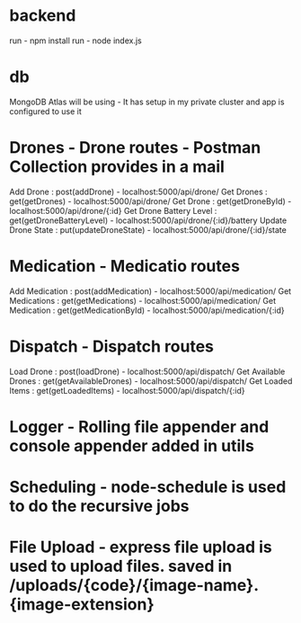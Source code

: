 # backend

run - npm install
run - node index.js

# db

MongoDB Atlas will be using - It has setup in my private cluster and app is configured to use it

# Drones - Drone routes - Postman Collection provides in a mail

Add Drone : post(addDrone) - localhost:5000/api/drone/
Get Drones : get(getDrones) - localhost:5000/api/drone/
Get Drone : get(getDroneById) - localhost:5000/api/drone/{:id}
Get Drone Battery Level : get(getDroneBatteryLevel) - localhost:5000/api/drone/{:id}/battery
Update Drone State : put(updateDroneState) - localhost:5000/api/drone/{:id}/state

# Medication - Medicatio routes

Add Medication : post(addMedication) - localhost:5000/api/medication/
Get Medications : get(getMedications) - localhost:5000/api/medication/
Get Medication : get(getMedicationById) - localhost:5000/api/medication/{:id}

# Dispatch - Dispatch routes

Load Drone : post(loadDrone) - localhost:5000/api/dispatch/
Get Available Drones : get(getAvailableDrones) - localhost:5000/api/dispatch/
Get Loaded Items : get(getLoadedItems) - localhost:5000/api/dispatch/{:id}

# Logger - Rolling file appender and console appender added in utils

# Scheduling - node-schedule is used to do the recursive jobs

# File Upload - express file upload is used to upload files. saved in /uploads/{code}/{image-name}.{image-extension}
